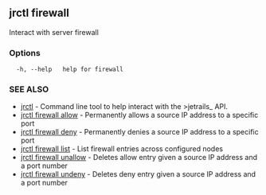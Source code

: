 ## jrctl firewall

Interact with server firewall

### Options

```
  -h, --help   help for firewall
```

### SEE ALSO

* [jrctl](jrctl.md)	 - Command line tool to help interact with the >jetrails_ API.
* [jrctl firewall allow](jrctl_firewall_allow.md)	 - Permanently allows a source IP address to a specific port
* [jrctl firewall deny](jrctl_firewall_deny.md)	 - Permanently denies a source IP address to a specific port
* [jrctl firewall list](jrctl_firewall_list.md)	 - List firewall entries across configured nodes
* [jrctl firewall unallow](jrctl_firewall_unallow.md)	 - Deletes allow entry given a source IP address and a port number
* [jrctl firewall undeny](jrctl_firewall_undeny.md)	 - Deletes deny entry given a source IP address and a port number

